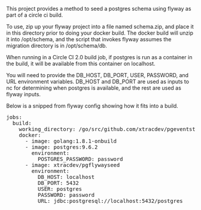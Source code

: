 This project provides a method to seed a postgres schema using
flyway as part of a circle ci build.

To use, zip up your flyway project into a file named schema.zip, and 
place it in this directory prior to doing your docker build. The docker
build will unzip it into /opt/schema, and the script that invokes flyway
assumes the migration directory is in /opt/schema/db.

When running in a Circle CI 2.0 build job, if postgres is run as a container
in the build, it will be available from this container on localhost.

You will need to provide the DB_HOST, DB_PORT, USER, PASSWORD, and URL
environment variables. DB_HOST and DB_PORT are used as inputs to nc
for determining when postgres is available, and the rest are used as 
flyway inputs.

Below is a snipped from flyway config showing how it fits into a build.

<pre>
jobs:
  build:
    working_directory: /go/src/github.com/xtracdev/pgeventstore
    docker:
      - image: golang:1.8.1-onbuild
      - image: postgres:9.6.2
        environment:
          POSTGRES_PASSWORD: password
      - image: xtracdev/pgflywayseed
        environment:
          DB_HOST: localhost
          DB_PORT: 5432
          USER: postgres
          PASSWORD: password
          URL: jdbc:postgresql://localhost:5432/postgres
</pre>

